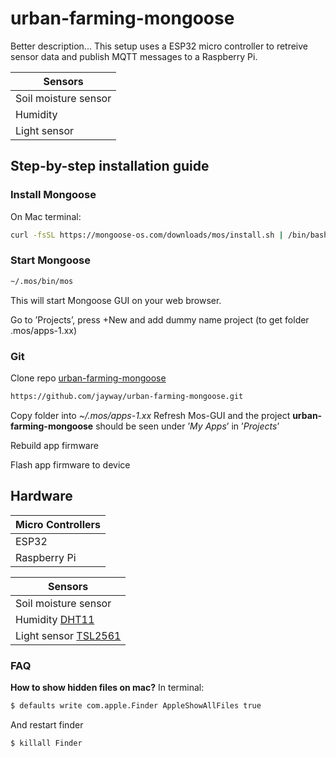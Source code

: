 # urban-farming-mongoose

Better description...
This setup uses a ESP32 micro controller to retreive sensor data and publish MQTT messages to a Raspberry Pi.

| Sensors      |
| --------- | 
| Soil moisture sensor |
| Humidity  |
| Light sensor |

## Step-by-step installation guide

### Install Mongoose

On Mac terminal: 
```bash
curl -fsSL https://mongoose-os.com/downloads/mos/install.sh | /bin/bash
```
### Start Mongoose 
```bash
~/.mos/bin/mos
```
This will start Mongoose GUI on your web browser.

Go to ’Projects’, press +New and add dummy name project (to get folder .mos/apps-1.xx)

### Git
Clone repo [urban-farming-mongoose](https://github.com/jayway/urban-farming-mongoose.git)
```bash
https://github.com/jayway/urban-farming-mongoose.git
```
Copy folder into _~/.mos/apps-1.xx_
Refresh Mos-GUI and the project __urban-farming-mongoose__ should be seen under ’_My Apps_’ in ’_Projects_’

Rebuild app firmware

Flash app firmware to device

## Hardware

| Micro Controllers      |
| --------- | 
| ESP32  |
| Raspberry Pi |

| Sensors      |
| --------- | 
| Soil moisture sensor  |
| Humidity [DHT11](https://www.indiamart.com/proddetail/humidity-and-temperature-sensor-dht-11-14742150312.html) |
| Light sensor [TSL2561](https://www.adafruit.com/product/439)|

### FAQ
__How to show hidden files on mac?__ 
In terminal:
```bash
$ defaults write com.apple.Finder AppleShowAllFiles true
```
And restart finder
```
$ killall Finder
```




